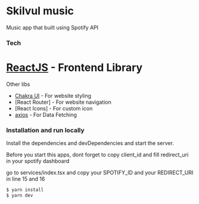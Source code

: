 # Skilvul music

Music app that built using Spotify API

### Tech

# [ReactJS] - Frontend Library

Other libs

- [Chakra UI] - For website styling
- [React Router] - For website navigation
- [React Icons] - For custom icon
- [axios] - For Data Fetching

### Installation and run locally

Install the dependencies and devDependencies and start the server.

Before you start this apps, dont forget to copy client_id and fill redirect_uri in your spotify dashboard

go to services/index.tsx
and copy your SPOTIFY_ID and your REDIRECT_URI in line 15 and 16

```sh
$ yarn install
$ yarn dev
```

[reactjs]: http://reactjs.org
[chakra ui]: https://chakra-ui.com/
[axios]: https://github.com/axios/axios
